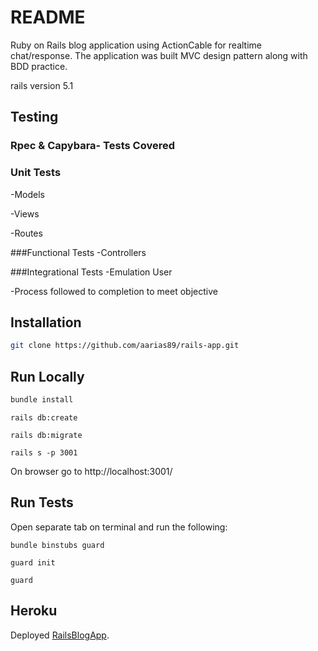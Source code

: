 # README

Ruby on Rails blog application using ActionCable for realtime chat/response.
The application was built MVC  design pattern along with BDD practice.

rails version 5.1

## Testing
### Rpec & Capybara- Tests Covered
### Unit Tests
-Models

-Views

-Routes

###Functional Tests
-Controllers

###Integrational Tests
-Emulation User

-Process followed to completion to meet objective

## Installation

```bash
git clone https://github.com/aarias89/rails-app.git
```

## Run Locally

```bash
bundle install
```

```
rails db:create
```

```
rails db:migrate
```

```
rails s -p 3001
```

On browser go to http://localhost:3001/
## Run Tests

Open separate tab on terminal and run the following:

```
bundle binstubs guard
```

```
guard init
```

```
guard
```

## Heroku
Deployed  [RailsBlogApp](https://rails-chatapp.herokuapp.com/).
